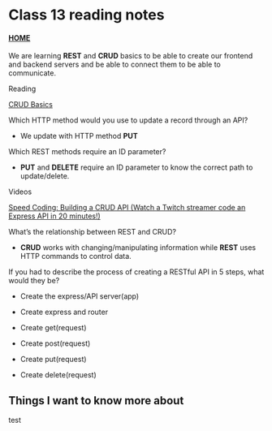 # Class 13 reading notes

#### [HOME](https://cesarderio.github.io/reading-notes/)

We are learning **REST** and **CRUD** basics to be able to create our frontend and backend servers and be able to connect them to be able to communicate.

Reading

[CRUD Basics](https://medium.com/geekculture/crud-operations-explained-2a44096e9c88)

Which HTTP method would you use to update a record through an API?

* We update with HTTP method **PUT**

Which REST methods require an ID parameter?

* **PUT** and **DELETE** require an ID parameter to know the correct path to update/delete.

Videos

[Speed Coding: Building a CRUD API (Watch a Twitch streamer code an Express API in 20 minutes!)](https://www.youtube.com/watch?v=EzNcBhSv1Wo&ab_channel=CodingGarden)

What’s the relationship between REST and CRUD?

* **CRUD** works with changing/manipulating information while **REST** uses HTTP commands to control data.

If you had to describe the process of creating a RESTful API in 5 steps, what would they be?

* Create the express/API server(app)

* Create express and router

* Create get(request)

* Create post(request)

* Create put(request)

* Create delete(request)

## Things I want to know more about

test
